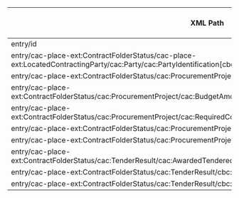 | XML Path | Ontology Property | Entity Class | Related Entity Class | Subject Generation | Join Condition | Datatype | Function Name | Function Output |
|----------|-------------------|--------------|-----------------------|--------------------|----------------|----------|----------------|------------------|
| entry/id | :hasID | :Procedure | :Identifier | http://data.example.org/procurement/entry/id | ||  ||
| entry/cac-place-ext:ContractFolderStatus/cac-place-ext:LocatedContractingParty/cac:Party/cac:PartyIdentification[cbc:ID@schemeName='NIF']/cbc:ID | :hasID | org:Organization | :Identifier | http://data.example.org/organization/NIF | | | | |
| entry/cac-place-ext:ContractFolderStatus/cac:ProcurementProject/cbc:Name | rdfs:label | :Procedure | | http://data.example.org/procurement/entry/id | | xsd:string | | |
| entry/cac-place-ext:ContractFolderStatus/cac:ProcurementProject/cac:BudgetAmount/cbc:EstimatedOverallContractAmount | schema:estimatedCost | :Procedure | | http://data.example.org/procurement/entry/id | | xsd:decimal | | |
| entry/cac-place-ext:ContractFolderStatus/cac:ProcurementProject/cac:RequiredCommodityClassification/cbc:ItemClassificationCode | schema:category | :Procedure | | http://data.example.org/procurement/entry/id | | | | |
| entry/cac-place-ext:ContractFolderStatus/cac:ProcurementProjectLot/cbc:ID | :hasID | :Lot | :Identifier | http://data.example.org/lot/lot_id | |  | | |
| entry/cac-place-ext:ContractFolderStatus/cac:ProcurementProjectLot/cac:ProcurementProject/cbc:Name | rdfs:label | :Lot | | http://data.example.org/lot/lot_id | | xsd:string | | |
| entry/cac-place-ext:ContractFolderStatus/cac:TenderResult/cac:AwardedTenderedProject/cbc:ProcurementProjectLotID | :describesLot | :LotAwardOutcome | :Lot | http://data.example.org/award/lot_id | link using lot_id | | | |
| entry/cac-place-ext:ContractFolderStatus/cac:TenderResult/cbc:AwardDate | :hasAwardDecisionDate | :LotAwardOutcome | | http://data.example.org/award/lot_id | | xsd:date | | |
| entry/cac-place-ext:ContractFolderStatus/cac:TenderResult/cbc:ReceivedTenderQuantity | :hasReceivedTenders | :SubmissionStatisticalInformation | | http://data.example.org/stat/lot_id | | xsd:integer | | |
